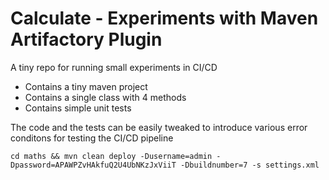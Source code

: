 # Calculate - Experiments with Maven Artifactory Plugin
A tiny repo for running small experiments in CI/CD

- Contains a tiny maven project
- Contains a single class with 4 methods
- Contains simple unit tests

The code and the tests can be easily tweaked to introduce various error conditons for testing the CI/CD pipeline

```cd maths && mvn clean deploy -Dusername=admin -Dpassword=APAWPZvHAkfuQ2U4UbNKzJxViiT -Dbuildnumber=7 -s settings.xml```
